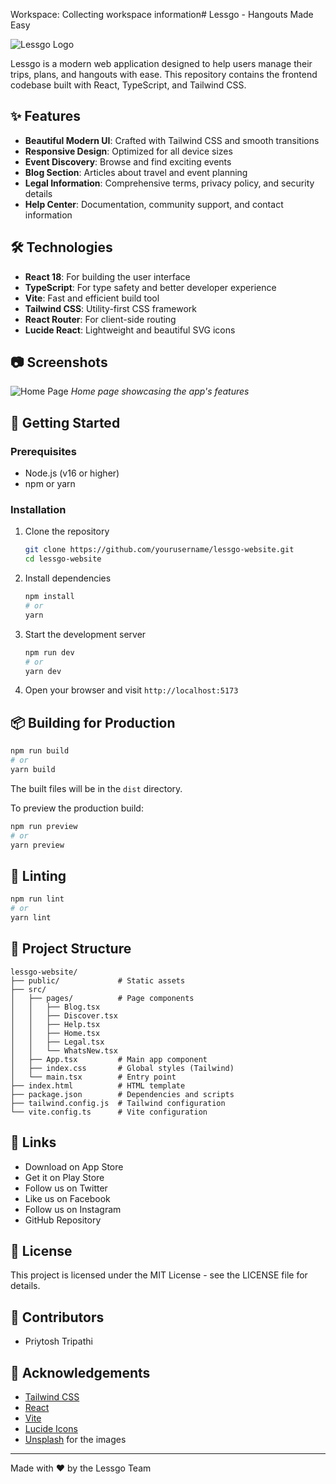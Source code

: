 Workspace: Collecting workspace information# Lessgo - Hangouts Made Easy

![Lessgo Logo](https://lessgo-asset.s3.ap-south-1.amazonaws.com/images/logo.png)

Lessgo is a modern web application designed to help users manage their trips, plans, and hangouts with ease. This repository contains the frontend codebase built with React, TypeScript, and Tailwind CSS.

## ✨ Features

- **Beautiful Modern UI**: Crafted with Tailwind CSS and smooth transitions
- **Responsive Design**: Optimized for all device sizes
- **Event Discovery**: Browse and find exciting events
- **Blog Section**: Articles about travel and event planning
- **Legal Information**: Comprehensive terms, privacy policy, and security details
- **Help Center**: Documentation, community support, and contact information

## 🛠️ Technologies

- **React 18**: For building the user interface
- **TypeScript**: For type safety and better developer experience
- **Vite**: Fast and efficient build tool
- **Tailwind CSS**: Utility-first CSS framework
- **React Router**: For client-side routing
- **Lucide React**: Lightweight and beautiful SVG icons

## 📷 Screenshots

![Home Page](https://images.unsplash.com/photo-1501785888041-af3ef285b470?auto=format&fit=crop&w=800&q=80)
*Home page showcasing the app's features*

## 🚀 Getting Started

### Prerequisites

- Node.js (v16 or higher)
- npm or yarn

### Installation

1. Clone the repository
   ```bash
   git clone https://github.com/yourusername/lessgo-website.git
   cd lessgo-website
   ```

2. Install dependencies
   ```bash
   npm install
   # or
   yarn
   ```

3. Start the development server
   ```bash
   npm run dev
   # or
   yarn dev
   ```

4. Open your browser and visit `http://localhost:5173`

## 📦 Building for Production

```bash
npm run build
# or
yarn build
```

The built files will be in the `dist` directory.

To preview the production build:

```bash
npm run preview
# or
yarn preview
```

## 🧪 Linting

```bash
npm run lint
# or
yarn lint
```

## 📂 Project Structure

```
lessgo-website/
├── public/             # Static assets
├── src/
│   ├── pages/          # Page components
│   │   ├── Blog.tsx
│   │   ├── Discover.tsx
│   │   ├── Help.tsx
│   │   ├── Home.tsx
│   │   ├── Legal.tsx
│   │   └── WhatsNew.tsx
│   ├── App.tsx         # Main app component
│   ├── index.css       # Global styles (Tailwind)
│   └── main.tsx        # Entry point
├── index.html          # HTML template
├── package.json        # Dependencies and scripts
├── tailwind.config.js  # Tailwind configuration
└── vite.config.ts      # Vite configuration
```

## 🔗 Links

- Download on App Store
- Get it on Play Store
- Follow us on Twitter
- Like us on Facebook
- Follow us on Instagram
- GitHub Repository

## 📄 License

This project is licensed under the MIT License - see the LICENSE file for details.

## 👥 Contributors

- Priytosh Tripathi

## 🙏 Acknowledgements

- [Tailwind CSS](https://tailwindcss.com/)
- [React](https://reactjs.org/)
- [Vite](https://vitejs.dev/)
- [Lucide Icons](https://lucide.dev/)
- [Unsplash](https://unsplash.com/) for the images

---

Made with ❤️ by the Lessgo Team
